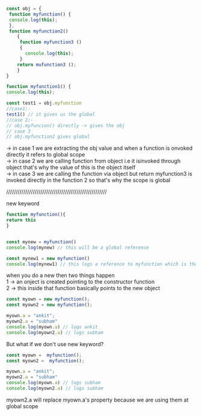 ``` js
const obj = { 
 function myfunction() {
 console.log(this);
 },
 function myfunction2() 
    {
     function myfunction3 ()
     {
       console.log(this);
     }
    return mufunction3 ();
    }
}

function myfunction1() {
console.log(this);

const test1 = obj.myfunction
//case1;-
test1() // it gives us the global
//case 2;-
// obj.myfuncion() directly -> gives the obj
// case 3
// obj.myfunction2 gives global

 ```

-> in case 1 we are extracting the obj value and when a function is onvoked directly it refers to global scope<br>
-> in case 2 we are calling function from object i.e it isinvoked through object that's why the value of this is the object itself<br>
-> in case 3 we are calling the function via object but return myfunction3 is invoked directly in the function 2 so that's why the scope is global<br>

/////////////////////////////////////////////////////

new keyword 

``` js
function myfunction(){
return this
}


const mynew = myfunction()
console.log(mynew) // this will be a global reference

const mynew1 = new myfunction()
console.log(mynew1) // this logs a reference to myfunction which is the mynew1 object itself .
```

when you do a new then two things happen<br>
1 -> an onject is created pointing to the constructor function <br>
2 -> this inside that function basically points to the new object <br>

``` js 
const myown = new myfunction();
const myown2 = new myfunction();

myown.a = "ankit";
myown2.a = "subham"
console.log(myown.a) // logs ankit
console.log(myown2.a) // logs subham
```

But what if we don't use new keyword?

``` js
const myown =  myfunction();
const myown2 =  myfunction();

myown.a = "ankit";
myown2.a = "subham"
console.log(myown.a) // logs subham 
console.log(myown2.a) // logs subham 
```
myown2.a will replace myown.a's property because we are using them at global scope
